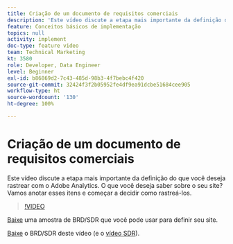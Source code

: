 ```yaml
---
title: Criação de um documento de requisitos comerciais
description: 'Este vídeo discute a etapa mais importante da definição do que você deseja rastrear com o Adobe Analytics. O que você deseja saber sobre o seu site? Vamos anotar esses itens e começar a decidir como rastreá-los. '
feature: Conceitos básicos de implementação
topics: null
activity: implement
doc-type: feature video
team: Technical Marketing
kt: 3580
role: Developer, Data Engineer
level: Beginner
exl-id: b86869d2-7c43-485d-98b3-4f7bebc4f420
source-git-commit: 32424f3f2b05952fe4df9ea91dcbe51684cee905
workflow-type: ht
source-wordcount: '130'
ht-degree: 100%

---
```


# Criação de um documento de requisitos comerciais

Este vídeo discute a etapa mais importante da definição do que você deseja rastrear com o Adobe Analytics. O que você deseja saber sobre o seu site? Vamos anotar esses itens e começar a decidir como rastreá-los.

>[!VIDEO](https://video.tv.adobe.com/v/28758/?quality=12)

[Baixe](https://analytics.enablementadobe.com/files/brd-sdr-sample-template.xlsx) uma amostra de BRD/SDR que você pode usar para definir seu site.

[Baixe](https://analytics.enablementadobe.com/files/geometrixx-clothiers-brd-sdr.xlsx) o BRD/SDR deste vídeo (e o [vídeo SDR](creating-and-maintaining-an-sdr.md)).
